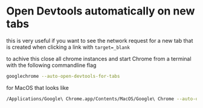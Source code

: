 # Open Devtools automatically on new tabs

this is very useful if you want to see the network request for a new tab that is created when clicking a link with `target=_blank` 

to achive this close all chrome instances and start Chrome from a terminal with the following commandline flag 
```sh
googlechrome --auto-open-devtools-for-tabs
```

for MacOS that looks like
```sh
/Applications/Google\ Chrome.app/Contents/MacOS/Google\ Chrome --auto-open-devtools-for-tabs
```
